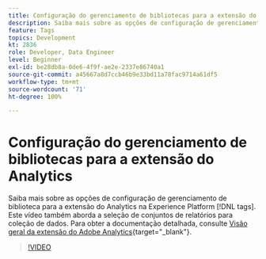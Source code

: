 ```yaml
---
title: Configuração do gerenciamento de bibliotecas para a extensão do Analytics
description: Saiba mais sobre as opções de configuração de gerenciamento de biblioteca para a extensão do Analytics na Experience Platform [!DNL tags]. Este vídeo também aborda a seleção de conjuntos de relatórios para coleção de dados.
feature: Tags
topics: Development
kt: 2836
role: Developer, Data Engineer
level: Beginner
exl-id: be28db8a-0de6-4f9f-ae2e-2337e86740a1
source-git-commit: a45667a8d7ccb46b9e33bd11a78fac9714a61df5
workflow-type: tm+mt
source-wordcount: '71'
ht-degree: 100%

---
```


# Configuração do gerenciamento de bibliotecas para a extensão do Analytics

Saiba mais sobre as opções de configuração de gerenciamento de biblioteca para a extensão do Analytics na Experience Platform [!DNL tags]. Este vídeo também aborda a seleção de conjuntos de relatórios para coleção de dados.  Para obter a documentação detalhada, consulte [Visão geral da extensão do Adobe Analytics](https://experienceleague.adobe.com/docs/experience-platform/tags/extensions/client/analytics/overview.html?lang=pt-BR){target="_blank"}.

>[!VIDEO](https://video.tv.adobe.com/v/3429838/?quality=12&learn=on&captions=por_br)
